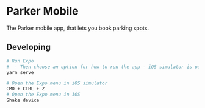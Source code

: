 # Parker Mobile

The Parker mobile app, that lets you book parking spots.

## Developing

```bash
# Run Expo
#  - Then choose an option for how to run the app - iOS simulator is our go-to for local dev
yarn serve

# Open the Expo menu in iOS simulator
CMD + CTRL + Z
# Open the Expo menu in iOS
Shake device
```